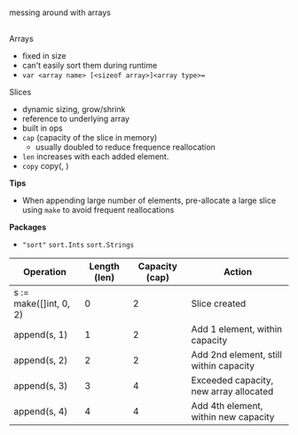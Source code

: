 # 
messing around with arrays

## 

Arrays
- fixed in size
- can't easily sort them during runtime
- `var <array name> [<sizeof array>]<array type>= `

Slices
- dynamic sizing, grow/shrink
- reference to underlying array
- built in ops 
- `cap` (capacity of the slice in memory)
    - usually doubled to reduce frequence reallocation
- `len` increases with each added element.
- `copy` copy(<new slice>, <original slice >)

**Tips**
- When appending large number of elements, pre-allocate a large slice using `make` to avoid frequent reallocations

**Packages**
- `"sort"`
`sort.Ints`
`sort.Strings`


| Operation	| Length (len)	| Capacity (cap) |	Action |
|-----------|---------------|----------------|---------|
|s := make([]int, 0, 2)	|0	|2	|Slice created|
|append(s, 1)	| 1	| 2	| Add 1 element, within capacity|
|append(s, 2)	| 2 | 2	| Add 2nd element, still within capacity|
|append(s, 3)	| 3	| 4	| Exceeded capacity, new array allocated|
|append(s, 4)	| 4	| 4	| Add 4th element, within new capacity|
